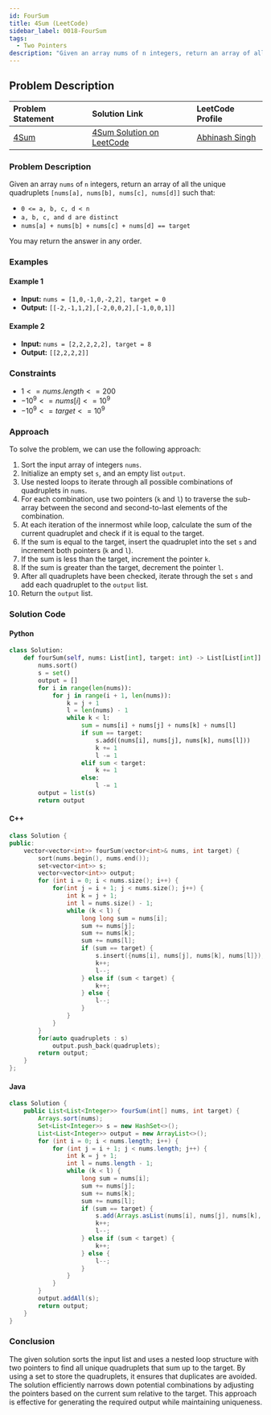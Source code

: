 ```yaml
---
id: FourSum
title: 4Sum (LeetCode)
sidebar_label: 0018-FourSum
tags:
  - Two Pointers
description: "Given an array nums of n integers, return an array of all the unique quadruplets [nums[a], nums[b], nums[c], nums[d]]"
---
```


## Problem Description

| Problem Statement                                       | Solution Link                                                              | LeetCode Profile                                        |
| :------------------------------------------------------ | :------------------------------------------------------------------------- | :------------------------------------------------------ |
| [4Sum](https://leetcode.com/problems/4sum/description/) | [4Sum Solution on LeetCode](https://leetcode.com/problems/4sum/solutions/) | [Abhinash Singh](https://leetcode.com/u/singhabhinash/) |

### Problem Description

Given an array `nums` of `n` integers, return an array of all the unique quadruplets `[nums[a], nums[b], nums[c], nums[d]]` such that:

- `0 <= a, b, c, d < n`
- `a, b, c, and d are distinct`
- `nums[a] + nums[b] + nums[c] + nums[d] == target`

You may return the answer in any order.

### Examples

#### Example 1

- **Input:** `nums = [1,0,-1,0,-2,2], target = 0`
- **Output:** `[[-2,-1,1,2],[-2,0,0,2],[-1,0,0,1]]`

#### Example 2

- **Input:** `nums = [2,2,2,2,2], target = 8`
- **Output:** `[[2,2,2,2]]`

### Constraints

- $1 <= nums.length <= 200$
- $-10^9 <= nums[i] <= 10^9$
- $-10^9 <= target <= 10^9$

### Approach

To solve the problem, we can use the following approach:

1. Sort the input array of integers `nums`.
2. Initialize an empty set `s`, and an empty list `output`.
3. Use nested loops to iterate through all possible combinations of quadruplets in `nums`.
4. For each combination, use two pointers (`k` and `l`) to traverse the sub-array between the second and second-to-last elements of the combination.
5. At each iteration of the innermost while loop, calculate the sum of the current quadruplet and check if it is equal to the target.
6. If the sum is equal to the target, insert the quadruplet into the set `s` and increment both pointers (`k` and `l`).
7. If the sum is less than the target, increment the pointer `k`.
8. If the sum is greater than the target, decrement the pointer `l`.
9. After all quadruplets have been checked, iterate through the set `s` and add each quadruplet to the `output` list.
10. Return the `output` list.

### Solution Code

#### Python

```python
class Solution:
    def fourSum(self, nums: List[int], target: int) -> List[List[int]]:
        nums.sort()
        s = set()
        output = []
        for i in range(len(nums)):
            for j in range(i + 1, len(nums)):
                k = j + 1
                l = len(nums) - 1
                while k < l:
                    sum = nums[i] + nums[j] + nums[k] + nums[l]
                    if sum == target:
                        s.add((nums[i], nums[j], nums[k], nums[l]))
                        k += 1
                        l -= 1
                    elif sum < target:
                        k += 1
                    else:
                        l -= 1
        output = list(s)
        return output
```

#### C++

```cpp
class Solution {
public:
    vector<vector<int>> fourSum(vector<int>& nums, int target) {
        sort(nums.begin(), nums.end());
        set<vector<int>> s;
        vector<vector<int>> output;
        for (int i = 0; i < nums.size(); i++) {
            for(int j = i + 1; j < nums.size(); j++) {
                int k = j + 1;
                int l = nums.size() - 1;
                while (k < l) {
                    long long sum = nums[i];
                    sum += nums[j];
                    sum += nums[k];
                    sum += nums[l];
                    if (sum == target) {
                        s.insert({nums[i], nums[j], nums[k], nums[l]});
                        k++;
                        l--;
                    } else if (sum < target) {
                        k++;
                    } else {
                        l--;
                    }
                }
            }
        }
        for(auto quadruplets : s)
            output.push_back(quadruplets);
        return output;
    }
};
```

#### Java

```java
class Solution {
    public List<List<Integer>> fourSum(int[] nums, int target) {
        Arrays.sort(nums);
        Set<List<Integer>> s = new HashSet<>();
        List<List<Integer>> output = new ArrayList<>();
        for (int i = 0; i < nums.length; i++) {
            for (int j = i + 1; j < nums.length; j++) {
                int k = j + 1;
                int l = nums.length - 1;
                while (k < l) {
                    long sum = nums[i];
                    sum += nums[j];
                    sum += nums[k];
                    sum += nums[l];
                    if (sum == target) {
                        s.add(Arrays.asList(nums[i], nums[j], nums[k], nums[l]));
                        k++;
                        l--;
                    } else if (sum < target) {
                        k++;
                    } else {
                        l--;
                    }
                }
            }
        }
        output.addAll(s);
        return output;
    }
}
```

### Conclusion

The given solution sorts the input list and uses a nested loop structure with two pointers to find all unique quadruplets that sum up to the target. By using a set to store the quadruplets, it ensures that duplicates are avoided. The solution efficiently narrows down potential combinations by adjusting the pointers based on the current sum relative to the target. This approach is effective for generating the required output while maintaining uniqueness.

